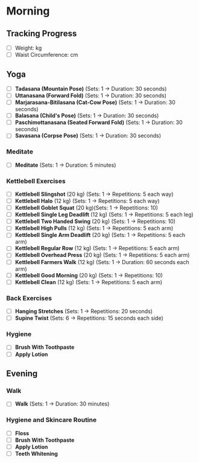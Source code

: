 # Morning

## Tracking Progress

- [ ] Weight: kg
- [ ] Waist Circumference: cm

## Yoga

- [ ] **Tadasana (Mountain Pose)** (Sets: 1 → Duration: 30 seconds)
- [ ] **Uttanasana (Forward Fold)** (Sets: 1 → Duration: 30 seconds)
- [ ] **Marjarasana-Bitilasana (Cat-Cow Pose)** (Sets: 1 → Duration: 30 seconds)
- [ ] **Balasana (Child's Pose)** (Sets: 1 → Duration: 30 seconds)
- [ ] **Paschimottanasana (Seated Forward Fold)** (Sets: 1 → Duration: 30 seconds)
- [ ] **Savasana (Corpse Pose)** (Sets: 1 → Duration: 30 seconds)

### Meditate

- [ ] **Meditate** (Sets: 1 → Duration: 5 minutes)

### Kettlebell Exercises

- [ ] **Kettlebell Slingshot** (20 kg) (Sets: 1 → Repetitions: 5 each way)
- [ ] **Kettlebell Halo** (12 kg) (Sets: 1 → Repetitions: 5 each way)
- [ ] **Kettlebell Goblet Squat** (20 kg)(Sets: 1 → Repetitions: 10)
- [ ] **Kettlebell Single Leg Deadlift** (12 kg) (Sets: 1 → Repetitions: 5 each leg)
- [ ] **Kettlebell Two Handed Swing** (20 kg) (Sets: 1 → Repetitions: 10)
- [ ] **Kettlebell High Pulls** (12 kg) (Sets: 1 → Repetitions: 5 each arm)
- [ ] **Kettlebell Single Arm Deadlift** (20 kg) (Sets: 1 → Repetitions: 5 each arm)
- [ ] **Kettlebell Regular Row** (12 kg) (Sets: 1 → Repetitions: 5 each arm)
- [ ] **Kettlebell Overhead Press** (20 kg) (Sets: 1 → Repetitions: 5 each arm)
- [ ] **Kettlebell Farmers Walk** (12 kg) (Sets: 1 → Duration: 60 seconds each arm)
- [ ] **Kettlebell Good Morning** (20 kg) (Sets: 1 → Repetitions: 10)
- [ ] **Kettlebell Clean** (12 kg) (Sets: 1 → Repetitions: 5 each arm)

### Back Exercises

- [ ] **Hanging Stretches** (Sets: 1 → Repetitions: 20 seconds)
- [ ] **Supine Twist** (Sets: 6 → Repetitions: 15 seconds each side)

### Hygiene

- [ ] **Brush With Toothpaste**
- [ ] **Apply Lotion**

## Evening

### Walk

- [ ] **Walk** (Sets: 1 → Duration: 30 minutes)

### Hygiene and Skincare Routine

- [ ] **Floss**
- [ ] **Brush With Toothpaste**
- [ ] **Apply Lotion**
- [ ] **Teeth Whitening**
